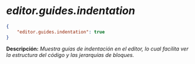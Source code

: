 <!-- Autor: Daniel Benjamin Perez Morales -->
<!-- GitHub: https://github.com/DanielBenjaminPerezMoralesDev13 -->
<!-- GitLab: https://gitlab.com/DanielBenjaminPerezMoralesDev13 -->
<!-- Correo electrónico: danielperezdev@proton.me -->

# ***editor.guides.indentation***

```json
{
    "editor.guides.indentation": true
}
```

**Descripción:** *Muestra guías de indentación en el editor, lo cual facilita ver la estructura del código y las jerarquías de bloques.*
